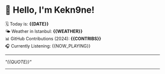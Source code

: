 # 👋 Hello, I'm Kekn9ne!

🗓️ Today is: **{{DATE}}**  
🌤️ Weather in Istanbul: **{{WEATHER}}**  
📊 GitHub Contributions (2024): **{{CONTRIBS}}**  
🎧 Currently Listening: {{NOW_PLAYING}}

---

_"{{QUOTE}}"_

---
